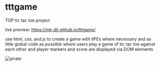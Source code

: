 # tttgame

TOP tic tac toe project

live preview: https://mk-dlr.github.io/tttgame/

use html, css, and js to create a game
with IIFEs where necessary
and as little global code as possible
where users play a game of tic tac toe
against each other
and player markers and score are displayed
via DOM elements

![pirate](https://github.com/MK-DlR/tttgame/blob/main/pirate.gif)
